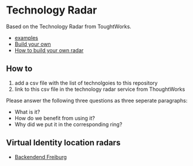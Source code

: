 # Technology Radar

Based on the Technology Radar from ToughtWorks.

* [examples](https://radar.thoughtworks.com/?sheetId=https%3A%2F%2Fdocs.google.com%2Fspreadsheets%2Fd%2F1vmXx5CFxek3UUgJ-2WnYJC8tpLBvcBuz9ylFjyN0qQA%2Fedit)
* [Build your own](https://radar.thoughtworks.com/)
* [How to build your own radar](https://www.thoughtworks.com/radar/how-to-byor)

## How to
1. add a csv file with the list of technolgoies to this repository
2. link to this csv file in the technology radar service from ThoughtWorks

Please answer the following three questions as three seperate paragraphs:
* What is it?
* How do we benefit from using it?
* Why did we put it in the corresponding ring?

## Virtual Identity location radars
* [Backendend Freiburg](https://radar.thoughtworks.com/?sheetId=https%3A%2F%2Fraw.githubusercontent.com%2Fvirtualidentityag%2Ftechradar%2Fmaster%2FBackend%2520Technology%2520Radar%25202020-01.csv)
